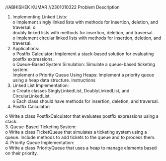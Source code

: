 //ABHISHEK KUMAR
//2301010322
Problem Description  
1. Implementing Linked Lists:  
o Implement singly linked lists with methods for insertion, deletion, and traversal. o  
doubly linked lists with methods for insertion, deletion, and traversal.  
o Implement circular linked lists with methods for insertion, deletion, and traversal.  
2. Applications:  
o Postfix Calculator: Implement a stack-based solution for evaluating postfix expressions.  
o Queue-Based System Simulation: Simulate a queue-based ticketing system.  
Implement 
o Priority Queue Using Heaps: Implement a priority queue using a heap data structure. Instructions  
1. Linked List Implementation:  
o Create classes SinglyLinkedList, DoublyLinkedList, and CircularLinkedList.  
o Each class should have methods for insertion, deletion, and traversal.  
2. Postfix Calculator:  
 
 
 
o Write a class PostfixCalculator that evaluates postfix expressions using a stack.  
3. Queue-Based Ticketing System:  
o Write a class TicketQueue that simulates a ticketing system using a queue. Include methods to add 
tickets to the queue and to process them.  
4. Priority Queue Implementation:  
o Write a class PriorityQueue that uses a heap to manage elements based on their priority.  
